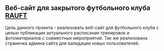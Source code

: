 ## Веб-сайт для закрытого футбольного клуба [RAUFT](https://rauft.herokuapp.com/training/)
Цель данного проекта - реализовать веб-сайт для футбольного клуба с целью публикации актуального расписания тренировок и фотоматериалов с совместных мероприятий. Так же реализована страничка админа сайта для валидации новых пользователей.


